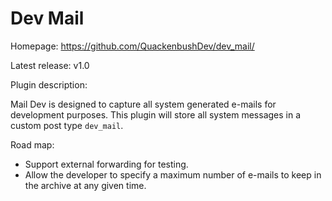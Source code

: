 Dev Mail
========

Homepage: https://github.com/QuackenbushDev/dev_mail/

Latest release: v1.0

Plugin description:

Mail Dev is designed to capture all system generated e-mails for development purposes. This plugin will store all
system messages in a custom post type `dev_mail`. 

Road map:

- Support external forwarding for testing.
- Allow the developer to specify a maximum number of e-mails to keep in the archive at any given time.

